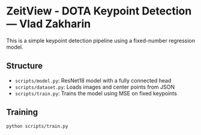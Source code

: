 # ZeitView - DOTA Keypoint Detection — Vlad Zakharin

This is a simple keypoint detection pipeline using a fixed-number regression model.

## Structure

- `scripts/model.py`: ResNet18 model with a fully connected head
- `scripts/dataset.py`: Loads images and center points from JSON
- `scripts/train.py`: Trains the model using MSE on fixed keypoints

## Training

```bash
python scripts/train.py
